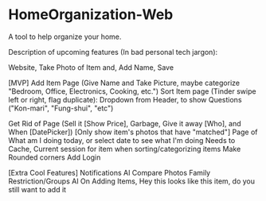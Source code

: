 # HomeOrganization-Web

A tool to help organize your home. 


Description of upcoming features (In bad personal tech jargon):


Website, Take Photo of Item and, Add Name, Save

[MVP]
Add Item Page (Give Name and Take Picture, maybe categorize "Bedroom, Office, Electronics, Cooking, etc.")
Sort Item page (Tinder swipe left or right, flag duplicate):
	Dropdown from Header, to show Questions ("Kon-mari", "Fung-shui", "etc")
	
Get Rid of Page (Sell it [Show Price], Garbage, Give it away [Who], and When [DatePicker]) [Only show item's photos that have "matched"]
Page of What am I doing today, or select date to see what I'm doing
Needs to Cache, Current session for item when sorting/categorizing items
Make Rounded corners
Add Login

[Extra Cool Features]
Notifications
AI Compare Photos
Family Restriction/Groups
AI On Adding Items, Hey this looks like this item, do you still want to add it


